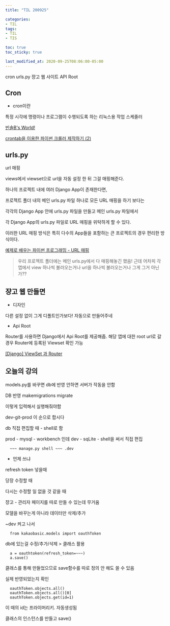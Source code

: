 ```yaml
---
title: "TIL 200925"

categories:
- TIL
tags:
- TIL
- TIS

toc: true
toc_sticky: true

last_modified_at: 2020-09-25T08:06:00-05:00
---
```

cron urls.py 쟝고 웹 사이트 API Root

## Cron

* cron이란

특정 시각에 명령이나 프로그램이 수행되도록 하는 리눅스용 작업 스케줄러

[빈솔B's World!](http://blog.daum.net/binsolb/11365692)

[crontab을 이용한 파이썬 크롤러 제작하기 (2)](https://asphalt93.tistory.com/11)

## urls.py

url 매핑

views에서 viewset으로 url을 자동 설정 한 뒤 그걸 매핑해준다.

하나의 프로젝트 내에 여러 Django App이 존재한다면, 

프로젝트 폴더 내의 메인 urls.py 파일 하나로 모든 URL 매핑을 하기 보다는 

각각의 Django App 안에 urls.py 파일을 만들고 메인 urls.py 파일에서 

각 Django App의 urls.py 파일로 URL 매핑을 위탁하게 할 수 있다. 

이러한 URL 매핑 방식은 특히 다수의 App들을 포함하는 큰 프로젝트의 경우 편리한 방식이다.

[예제로 배우는 파이썬 프로그래밍 - URL 매핑](http://pythonstudy.xyz/python/article/311-URL-%EB%A7%A4%ED%95%91)

> 우리 프로젝트 폴더에는 메인 urls.py에서 다 매핑해놓긴 했음! 근데 어차피 각 앱에서 view 하나씩 불러오는거나 url을 하나씩 불러오는거나 그게 그거 아닌가??


## 쟝고 웹 만들면

* 디자인

다른 설정 없이 그게 디폴트인가보다! 자동으로 만들어주네

* Api Root

Router를 사용하면 Django에서 Api Root를 제공해줌. 해당 앱에 대한 root url로 갈 경우 Router에 등록된 Viewset 확인 가능


[\[Django\] ViewSet 과 Router](https://ssungkang.tistory.com/entry/Django-ViewSet-%EA%B3%BC-Router)


## 오늘의 강의

models.py를 바꾸면 db에 반영 안하면 서버가 작동을 안함

DB 반영
makemigrations
migrate

이렇게 입력해서 실행해줘야함

dev-git-prod 이 순으로 합시다

db 직접 편집할 때 - shell로 함

prod - mysql - workbench 인데
dev - sqLite - shell을 써서 직접 편집

      ~~~ manage.py shell ~~~ .dev

* 언제 쓰냐

refresh token 넣을때

당장 수정할 때

다시는 수정할 일 없을 것 같을 때

쟝고 - 관리자 페이지를 따로 만들 수 있는데 무거움

모델을 바꾸는게 아니라 데이터만 삭제/추가

~dev 켜고 나서

      from kakaobasic.models import oauthToken

db에 있는걸 수정/추가/삭제 > 클래스 활용

      a = oauthtoken(refresh_token=~~~)
      a.save()
     
클래스를 통해 만들었으므로 save함수를 따로 정의 안 해도 쓸 수 있음

실제 반영되었는지 확인

      oauthToken.objects.all()
      oauthToken.objects.all()[0]
      oauthToken.objects.get(id=1)
      
이 때의 id는 프라이머리키. 자동생성됨

클래스의 인스턴스를 만들고 save()
